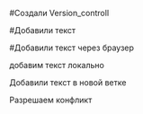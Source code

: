 ﻿#Создали Version_controll

#Добавили текст

#Добавили текст через браузер

добавим текст локально

Добавили текст в новой ветке

Разрешаем конфликт
